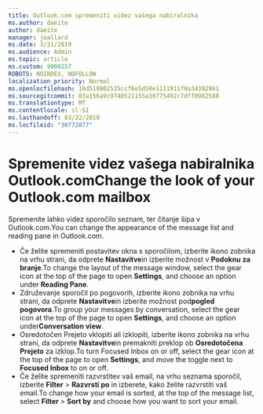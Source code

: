 ```yaml
---
title: Outlook.com spremeniti videz vašega nabiralnika
ms.author: daeite
author: daeite
manager: joallard
ms.date: 3/21/2019
ms.audience: Admin
ms.topic: article
ms.custom: 9000257
ROBOTS: NOINDEX, NOFOLLOW
localization_priority: Normal
ms.openlocfilehash: 16d519802535ccf6e5d50e1111911f0a34392961
ms.sourcegitcommit: 03a156a9c9740521155a30775492c7dff0982588
ms.translationtype: MT
ms.contentlocale: sl-SI
ms.lasthandoff: 03/22/2019
ms.locfileid: "30772877"
---
```

# <a name="change-the-look-of-your-outlookcom-mailbox"></a><span data-ttu-id="9c3d5-102">Spremenite videz vašega nabiralnika Outlook.com</span><span class="sxs-lookup"><span data-stu-id="9c3d5-102">Change the look of your Outlook.com mailbox</span></span>

<span data-ttu-id="9c3d5-103">Spremenite lahko videz sporočilo seznam, ter čitanje šipa v Outlook.com.</span><span class="sxs-lookup"><span data-stu-id="9c3d5-103">You can change the appearance of the message list and reading pane in Outlook.com.</span></span>

- <span data-ttu-id="9c3d5-104">Če želite spremeniti postavitev okna s sporočilom, izberite ikono zobnika na vrhu strani, da odprete **Nastavitve**in izberite možnost v **Podoknu za branje**.</span><span class="sxs-lookup"><span data-stu-id="9c3d5-104">To change the layout of the message window, select the gear icon at the top of the page to open **Settings**, and choose an option under **Reading Pane**.</span></span>
- <span data-ttu-id="9c3d5-105">Združevanje sporočil po pogovorih, izberite ikono zobnika na vrhu strani, da odprete **Nastavitve**in izberite možnost pod**pogled pogovora**.</span><span class="sxs-lookup"><span data-stu-id="9c3d5-105">To group your messages by conversation, select the gear icon at the top of the page to open **Settings**, and choose an option under**Conversation view**.</span></span>
- <span data-ttu-id="9c3d5-106">Osredotočen Prejeto vklopiti ali izklopiti, izberite ikono zobnika na vrhu strani, da odprete **Nastavitve**in premakniti preklop ob **Osredotočena Prejeto** za izklop.</span><span class="sxs-lookup"><span data-stu-id="9c3d5-106">To turn Focused Inbox on or off, select the gear icon at the top of the page to open **Settings**, and move the toggle next to **Focused Inbox** to on or off.</span></span>
- <span data-ttu-id="9c3d5-107">Če želite spremeniti razvrstitev vaš email, na vrhu seznama sporočil, izberite **Filter** > **Razvrsti po** in izberete, kako želite razvrstiti vaš email.</span><span class="sxs-lookup"><span data-stu-id="9c3d5-107">To change how your email is sorted, at the top of the message list, select **Filter** > **Sort by** and choose how you want to sort your email.</span></span>